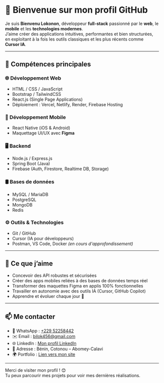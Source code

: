 # 👋 Bienvenue sur mon profil GitHub

Je suis **Bienvenu Lokonon**, développeur **full-stack** passionné par le **web**, le **mobile** et les **technologies modernes**.  
J’aime créer des applications intuitives, performantes et bien structurées, en exploitant à la fois les outils classiques et les plus récents comme **Cursor IA**.

---

## 🚀 Compétences principales

### 🌐 Développement Web
- HTML / CSS / JavaScript
- Bootstrap / TailwindCSS
- React.js (Single Page Applications)
- Déploiement : Vercel, Netlify, Render, Firebase Hosting

### 📱 Développement Mobile
- React Native (iOS & Android)
- Maquettage UI/UX avec **Figma**

### 🖥️ Backend
- Node.js / Express.js
- Spring Boot (Java)
- Firebase (Auth, Firestore, Realtime DB, Storage)

### 🛢️ Bases de données
- MySQL / MariaDB
- PostgreSQL
- MongoDB
- Redis

### ⚙️ Outils & Technologies
- Git / GitHub
- Cursor (IA pour développeurs)
- Postman, VS Code, Docker *(en cours d'approfondissement)*

---

## 🧠 Ce que j’aime
- Concevoir des API robustes et sécurisées
- Créer des apps mobiles reliées à des bases de données temps réel
- Transformer des maquettes Figma en applis 100% fonctionnelles
- Travailler en autonomie avec des outils IA (Cursor, GitHub Copilot)
- Apprendre et évoluer chaque jour 🚀

---

## 📫 Me contacter
- 📱 WhatsApp : [+229 52258442](https://wa.me/22952258442)
- ✉️ Email : bilok456@gmail.com
- 🌐 LinkedIn : [Mon profil LinkedIn](https://www.linkedin.com/in/bienvenu-lokonon-668b47329/)
-  📍 Adresse : Bénin, Cotonou – Abomey-Calavi  
- 🌍 Portfolio : [Lien vers mon site](https://www.ton-site.com)
---

Merci de visiter mon profil ! 😊  
Tu peux parcourir mes projets pour voir mes dernières réalisations.
